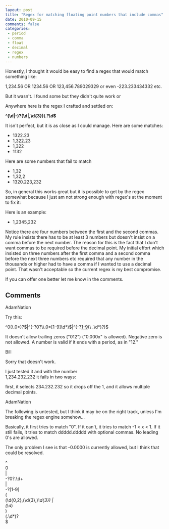 ```yaml
---
layout: post
title: "Regex for matching floating point numbers that include commas"
date: 2010-09-15
comments: false
categories:
 - period
 - comma
 - float
 - decimal
 - regex
 - numbers
---
```

Honestly, I thought it would be easy to find a regex that would match
something like:  
  
1,234.56 OR 1234.56 OR 123,456.789029329 or even -223.233434332 etc.  
  
But it wasn't. I found some but they didn't quite work or  
  
Anywhere here is the regex I crafted and settled on:  
  
**^(\d|-)?(\d|,\d{3})*\\.?\d*$**  
  
  
It isn't perfect, but it is as close as I could manage. Here are some matches:  

  * 1322.23
  * 1,322.23
  * 1,322
  * 1132

Here are some numbers that fail to match

  * 1,32
  * 1,32,2
  * 1320.223,232

So, in general this works great but it is possible to get by the regex
somewhat because I just am not strong enough with regex's at the moment to fix
it:

  

Here is an example:

  * 1,2345,232

Notice there are four numbers between the first and the second commas.  My
rule insists there has to be at least 3 numbers but doesn't insist on a comma
before the next number.  The reason for this is the fact that I don't want
commas to be required before the decimal point.  My initial effort which
insisted on three numbers after the first comma and a second comma before the
next three numbers etc required that any number in the thousands or higher had
to have a comma if I wanted to use a decimal point.  That wasn't acceptable so
the current regex is my best compromise.

  

If you can offer one better let me know in the comments.

## Comments

AdamNation

Try this:  
  
^0(\\.0*)?$|^(-?0?\\.0*[1-9]\d*)$|^(-?[1-9]((\d{0,2},(\d{3},)*\d{3})|(\d)*)(\\
.\d*)?)$  
  
  
It doesn't allow trailing zeros ("012") ("0.000x" is allowed). Negative zero
is not allowed. A number is valid if it ends with a period, as in "12."

Bill

Sorry that doesn't work.  
  
I just tested it and with the number  
1,234.232.232 it fails in two ways:  
  
first, it selects 234.232.232 so it drops off the 1, and it allows multiple
decimal points.

AdamNation

The following is untested, but I think it may be on the right track, unless
I'm breaking the regex engine somehow...  
  
Basically, it first tries to match "0". If it can't, it tries to match -1 <
x < 1\. If it still fails, it tries to match ddddd.ddddd with optional
commas. No leading 0's are allowed.  
  
The only problem I see is that -0.0000 is currently allowed, but I think that
could be resolved.  
  
^  
0  
|  
-?0?.\d+   
|  
-?[1-9]  
(  
(\d{0,2},(\d{3},)*\d{3}) |  
(\d*)  
)  
(.\d*)?  
$

